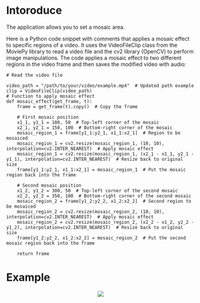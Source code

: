 # Intoroduce
The application allows you to set a mosaic area.

Here is a Python code snippet with comments that applies a mosaic effect to specific regions of a video.
It uses the VideoFileClip class from the MoviePy library to read a video file and the cv2 library (OpenCV) to perform image manipulations.
The code applies a mosaic effect to two different regions in the video frame and then saves the modified video with audio:




    # Read the video file

    video_path = "/path/to/your/video/example.mp4"  # Updated path example
    clip = VideoFileClip(video_path)
    # Function to apply mosaic effect
    def mosaic_effect(get_frame, t):
        frame = get_frame(t).copy()  # Copy the frame

        # First mosaic position
        x1_1, y1_1 = 100, 50  # Top-left corner of the mosaic
        x2_1, y2_1 = 150, 100  # Bottom-right corner of the mosaic
        mosaic_region_1 = frame[y1_1:y2_1, x1_1:x2_1]  # Region to be mosaiced
        mosaic_region_1 = cv2.resize(mosaic_region_1, (10, 10), interpolation=cv2.INTER_NEAREST)  # Apply mosaic effect
        mosaic_region_1 = cv2.resize(mosaic_region_1, (x2_1 - x1_1, y2_1 - y1_1), interpolation=cv2.INTER_NEAREST)  # Resize back to original size
        frame[y1_1:y2_1, x1_1:x2_1] = mosaic_region_1  # Put the mosaic region back into the frame
    
        # Second mosaic position
        x1_2, y1_2 = 300, 50  # Top-left corner of the second mosaic
        x2_2, y2_2 = 350, 100  # Bottom-right corner of the second mosaic
        mosaic_region_2 = frame[y1_2:y2_2, x1_2:x2_2]  # Second region to be mosaiced
        mosaic_region_2 = cv2.resize(mosaic_region_2, (10, 10), interpolation=cv2.INTER_NEAREST)  # Apply mosaic effect
        mosaic_region_2 = cv2.resize(mosaic_region_2, (x2_2 - x1_2, y2_2 - y1_2), interpolation=cv2.INTER_NEAREST)  # Resize back to original size
        frame[y1_2:y2_2, x1_2:x2_2] = mosaic_region_2  # Put the second mosaic region back into the frame

        return frame
    
# Example

<p align="center">
<img src="https://github.com/DaisukeNagata/python_image_mozaic/assets/16457165/44d2613b-f726-4bf1-8590-ae69b4b3f877">
</p>






